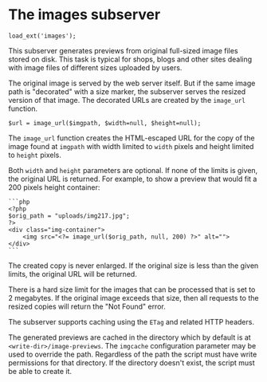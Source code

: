 # The images subserver

	load_ext('images');

This subserver generates previews from original full-sized image files
stored on disk. This task is typical for shops, blogs and other sites
dealing with image files of different sizes uploaded by users.

The original image is served by the web server itself. But if the same
image path is "decorated" with a size marker, the subserver serves the
resized version of that image. The decorated URLs are created by the
`image_url` function.

	$url = image_url($imgpath, $width=null, $height=null);

The `image_url` function creates the HTML-escaped URL for the copy of
the image found at `imgpath` with width limited to `width` pixels and
height limited to `height` pixels.

Both `width` and `height` parameters are optional. If none of the
limits is given, the original URL is returned. For example, to show a
preview that would fit a 200 pixels height container:

	```php
	<?php
	$orig_path = "uploads/img217.jpg";
	?>
	<div class="img-container">
		<img src="<?= image_url($orig_path, null, 200) ?>" alt="">
	</div>
	```

The created copy is never enlarged. If the original size is less than
the given limits, the original URL will be returned.

There is a hard size limit for the images that can be processed that is
set to 2 megabytes. If the original image exceeds that size, then all
requests to the resized copies will return the "Not Found" error.

The subserver supports caching using the `ETag` and related HTTP
headers.

The generated previews are cached in the directory which by default is
at `<write-dir>/image-previews`. The `imgcache` configuration parameter
may be used to override the path. Regardless of the path the script
must have write permissions for that directory. If the directory
doesn't exist, the script must be able to create it.
